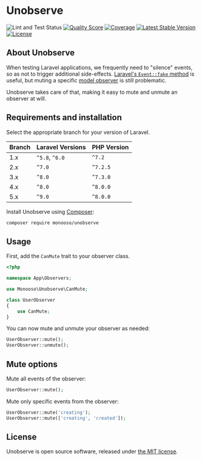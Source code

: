 # Unobserve

<p>
  <img src="https://github.com/monooso/unobserve/actions/workflows/lint-and-test.yml/badge.svg" alt="Lint and Test Status"/></a>
  <a href="https://scrutinizer-ci.com/g/monooso/unobserve"><img src="https://img.shields.io/scrutinizer/g/monooso/unobserve.svg" alt="Quality Score"/></a>
  <a href="https://scrutinizer-ci.com/g/monooso/unobserve"><img src="https://img.shields.io/scrutinizer/coverage/g/monooso/unobserve.svg" alt="Coverage"/></a>
  <a href="https://packagist.org/packages/monooso/unobserve"><img src="https://poser.pugx.org/monooso/unobserve/v/stable.svg" alt="Latest Stable Version"/></a>
  <a href="https://packagist.org/packages/monooso/unobserve"><img src="https://poser.pugx.org/monooso/unobserve/license.svg" alt="License"/></a>
</p>

## About Unobserve
When testing Laravel applications, we frequently need to "silence" events, so as not to trigger additional side-effects. [Laravel's `Event::fake` method](https://laravel.com/docs/mocking#event-fake) is useful, but muting a specific [model observer](https://laravel.com/docs/eloquent#observers) is still problematic.

Unobserve takes care of that, making it easy to mute and unmute an observer at will.

## Requirements and installation
Select the appropriate branch for your version of Laravel.

| Branch | Laravel Versions | PHP Version |
|:-------|:-----------------|:------------|
| 1.x    | `^5.8`, `^6.0`   | `^7.2`      |
| 2.x    | `^7.0`           | `^7.2.5`    |
| 3.x    | `^8.0`           | `^7.3.0`    |
| 4.x    | `^8.0`           | `^8.0.0`    |
| 5.x    | `^9.0`           | `^8.0.0`    |

Install Unobserve using [Composer](https://getcomposer.org/):

```bash
composer require monooso/unobserve
```

## Usage
First, add the `CanMute` trait to your observer class.

```php
<?php

namespace App\Observers;

use Monooso\Unobserve\CanMute;

class UserObserver
{
    use CanMute;
}
```

You can now mute and unmute your observer as needed:

```php
UserObserver::mute();
UserObserver::unmute();
```

## Mute options

Mute all events of the observer:

```php
UserObserver::mute();
```

Mute only specific events from the observer:

```php
UserObserver::mute('creating');
UserObserver::mute(['creating', 'created']);
```

## License
Unobserve is open source software, released under [the MIT license](https://github.com/monooso/unobserve/blob/master/LICENSE.txt).
